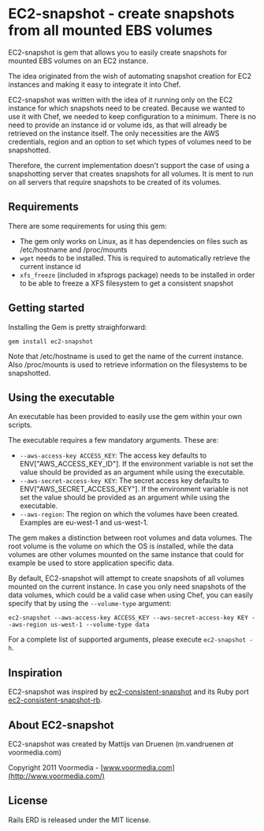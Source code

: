 EC2-snapshot - create snapshots from all mounted EBS volumes
============================================================

EC2-snapshot is gem that allows you to easily create snapshots for mounted EBS volumes on
an EC2 instance.

The idea originated from the wish of automating snapshot creation for EC2 instances and making
it easy to integrate it into Chef.

EC2-snapshot was written with the idea of it running only on the EC2 instance for which snapshots
need to be created. Because we wanted to use it with Chef, we needed to keep configuration to a minimum.
There is no need to provide an instance id or volume ids, as that will already be retrieved on the 
instance itself. The only necessities are the AWS credentials, region and an option to set which types
of volumes need to be snapshotted.

Therefore, the current implementation doesn't support the case of using a snapshotting server that creates snapshots 
for all volumes. It is ment to run on all servers that require snapshots to be created of its volumes.


Requirements
------------

There are some requirements for using this gem:

* The gem only works on Linux, as it has dependencies on files such as /etc/hostname and /proc/mounts
* `wget` needs to be installed. This is required to automatically retrieve the current instance id
* `xfs_freeze` (included in xfsprogs package) needs to be installed in order to be able to freeze a XFS filesystem to get a consistent snapshot


Getting started
---------------

Installing the Gem is pretty straighforward:

	gem install ec2-snapshot

Note that /etc/hostname is used to get the name of the current instance.
Also /proc/mounts is used to retrieve information on the filesystems to be snapshotted.


Using the executable
--------------------

An executable has been provided to easily use the gem within your own scripts.

The executable requires a few mandatory arguments. These are:

* `--aws-access-key ACCESS_KEY`: The access key defaults to ENV["AWS_ACCESS_KEY_ID"]. 
If the environment variable is not set the value should be provided as an argument while using the executable.
* `--aws-secret-access-key KEY`: The secret access key defaults to ENV["AWS_SECRET_ACCESS_KEY"].
If the environment variable is not set the value should be provided as an argument while using the executable.
* `--aws-region`: The region on which the volumes have been created. Examples are eu-west-1 and us-west-1.

The gem makes a distinction between root volumes and data volumes. The root volume is the volume on which the OS 
is installed, while the data volumes are other volumes mounted on the same instance that could for example be used to store 
application specific data.

By default, EC2-snapshot will attempt to create snapshots of all volumes mounted on the 
current instance. In case you only need snapshots of the data volumes, which could be a valid case when using Chef, 
you can easily specify that by using the `--volume-type` argument:

	ec2-snapshot --aws-access-key ACCESS_KEY --aws-secret-access-key KEY --aws-region us-west-1 --volume-type data

For a complete list of supported arguments, please execute `ec2-snapshot -h`.


Inspiration
-----------

EC2-snapshot was inspired by [ec2-consistent-snapshot](https://launchpad.net/ec2-consistent-snapshot) and 
its Ruby port [ec2-consistent-snapshot-rb](http://rubygems.org/gems/ec2-consistent-snapshot-rb).


About EC2-snapshot
------------------

EC2-snapshot was created by Mattijs van Druenen (m.vandruenen *at* voormedia.com)

Copyright 2011 Voormedia - [www.voormedia.com](http://www.voormedia.com/)


License
-------

Rails ERD is released under the MIT license.